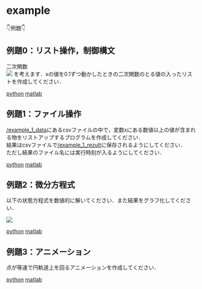 # example

👇例題👇

## 例題0：リスト操作，制御構文
二次関数  
<img src="https://latex.codecogs.com/gif.latex?y=x^2&plus;x&plus;1">
を考えます．xの値を0.1ずつ動かしたときの二次関数のとる値の入ったリストを作成してください．  

[python](https://github.com/YoshimitsuMatsutaIe/ans_2021/blob/main/example_py/example_0.py)
[matlab](https://github.com/YoshimitsuMatsutaIe/ans_2021/blob/main/example_mat/example_0.m)

## 例題1：ファイル操作
[/example_1_data](https://github.com/YoshimitsuMatsutaIe/ans_2021/tree/main/example_py/example_1_data)にあるcsvファイルの中で，変数xにある数値以上の値が含まれる物をリストアップするプログラムを作成してください．  
結果はcsvファイルで[/example_1_rezult](https://github.com/YoshimitsuMatsutaIe/ans_2021/tree/main/example_py/example_1_result)に保存されるようにしてください．  
ただし結果のファイル名には実行時刻が入るようにしてください．  

[python](https://github.com/YoshimitsuMatsutaIe/ans_2021/blob/main/example_py/example_1.py)
[matlab](https://github.com/YoshimitsuMatsutaIe/ans_2021/blob/main/example_mat/example_1.m)

## 例題2：微分方程式
以下の状態方程式を数値的に解いてください．また結果をグラフ化してください．  

<img src="https://latex.codecogs.com/png.latex?\bg_white&space;\frac{\mathrm{d}&space;x}{\mathrm{d}&space;t}&space;=&space;ax">


[python](https://github.com/YoshimitsuMatsutaIe/ans_2021/blob/main/example_py/example_2.py)
[matlab](https://github.com/YoshimitsuMatsutaIe/ans_2021/blob/main/example_mat/example_2.m)

## 例題3：アニメーション
点が等速で円軌道上を回るアニメーションを作成してください．  

[python](https://github.com/YoshimitsuMatsutaIe/ans_2021/blob/main/example_py/example_3.py)
[matlab](https://github.com/YoshimitsuMatsutaIe/ans_2021/blob/main/example_mat/example_3.m)